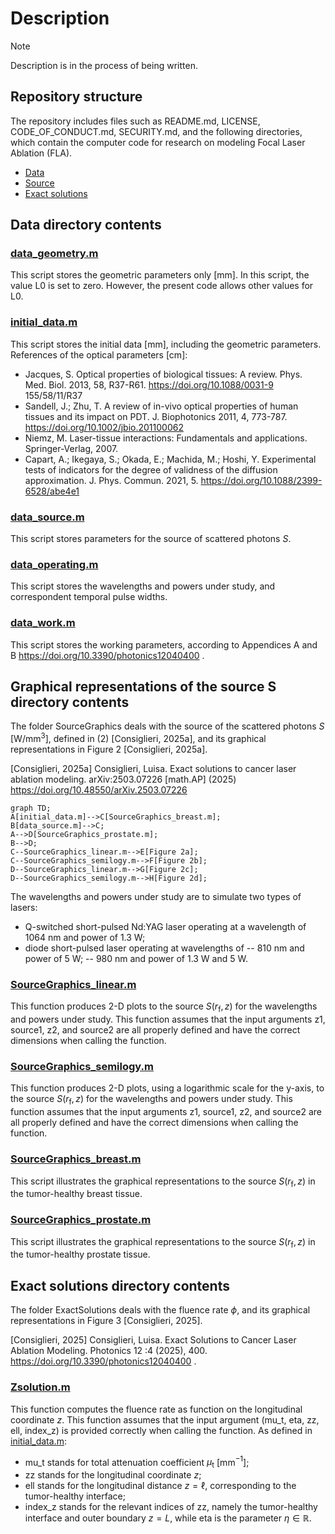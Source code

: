 # Description
> [!NOTE] 
> Description is in the process of being written.

## Repository structure
The repository includes files such as README.md, LICENSE, CODE_OF_CONDUCT.md, SECURITY.md,
and the following directories, which contain the computer code for research on modeling Focal Laser Ablation (FLA). 
* [Data](#data-directory-contents)
* [Source](#graphical-representations-of-the-source-s-directory-contents)
* [Exact solutions](#exact-solutions-directory-contents)

## Data directory contents

### [data_geometry.m](data/data_geometry.m)
This script stores the geometric parameters only [mm]. In this script, the value L0 is set to zero. However, the present code allows other values for L0.

### [initial_data.m](Data/initial_data.m)
This script stores the initial data [mm], including the geometric parameters. References of the optical parameters [cm]:

- Jacques, S. Optical properties of biological tissues: A review. Phys. Med. Biol. 2013, 58, R37-R61. https://doi.org/10.1088/0031-9 155/58/11/R37
- Sandell, J.; Zhu, T. A review of in-vivo optical properties of human tissues and its impact on PDT. J. Biophotonics 2011, 4, 773-787. https://doi.org/10.1002/jbio.201100062
- Niemz, M. Laser-tissue interactions: Fundamentals and applications. Springer-Verlag, 2007.
- Capart, A.; Ikegaya, S.; Okada, E.; Machida, M.; Hoshi, Y. Experimental tests of indicators for the degree of validness of the diffusion approximation. J. Phys. Commun. 2021, 5. https://doi.org/10.1088/2399-6528/abe4e1

### [data_source.m](Data/data_source.m)
This script stores parameters for the source of scattered photons $S$.

### [data_operating.m](Data/data_operating.m)
This script stores the wavelengths and powers under study, and correspondent temporal pulse widths.

### [data_work.m](Data/data_work.m)
This script stores the working parameters, according to Appendices A and B https://doi.org/10.3390/photonics12040400 .

## Graphical representations of the source S directory contents
The folder SourceGraphics deals with the source of the scattered photons $S$ [W/mm$^3$], defined in (2) [Consiglieri, 2025a], and its graphical representations in Figure 2 [Consiglieri, 2025a].

[Consiglieri, 2025a] Consiglieri, Luisa. Exact solutions to cancer laser ablation modeling. arXiv:2503.07226 [math.AP] (2025) https://doi.org/10.48550/arXiv.2503.07226

```mermaid
graph TD;
A[initial_data.m]-->C[SourceGraphics_breast.m];
B[data_source.m]-->C;
A-->D[SourceGraphics_prostate.m];
B-->D;
C--SourceGraphics_linear.m-->E[Figure 2a];
C--SourceGraphics_semilogy.m-->F[Figure 2b];
D--SourceGraphics_linear.m-->G[Figure 2c];
D--SourceGraphics_semilogy.m-->H[Figure 2d];
```

The wavelengths and powers under study are to simulate two types of lasers: 
* Q-switched short-pulsed Nd:YAG laser operating at a wavelength of 1064 nm and power of 1.3 W;
* diode short-pulsed laser operating at wavelengths of
-- 810 nm and power of 5 W;
-- 980 nm and power of 1.3 W and 5 W.


### [SourceGraphics_linear.m](SourceGraphicalRepresentations/SourceGraphics_linear.m)
This function produces 2-D plots to the source $S(r_\mathrm{f},z)$ for the wavelengths and powers under study. This function assumes that the input arguments z1, source1, z2, and source2 are all properly defined and have the correct dimensions when calling the function.

### [SourceGraphics_semilogy.m](SourceGraphicalRepresentations/SourceGraphics_semilogy.m)
This function produces 2-D plots, using a logarithmic scale for the y-axis, to the source $S(r_\mathrm{f},z)$ for the wavelengths and powers under study. This function assumes that the input arguments z1, source1, z2, and source2 are all properly defined and have the correct dimensions when calling the function.

### [SourceGraphics_breast.m](SourceGraphicalRepresentations/SourceGraphics_breast.m)
This script illustrates the graphical representations to the source $S(r_\mathrm{f},z)$ in the tumor-healthy breast tissue. 

### [SourceGraphics_prostate.m](SourceGraphicalRepresentations/SourceGraphics_prostate.m)
This script illustrates the graphical representations to the source $S(r_\mathrm{f},z)$ in the tumor-healthy prostate tissue.

## Exact solutions directory contents
The folder ExactSolutions deals with the fluence rate $\phi$, and its graphical representations in Figure 3 [Consiglieri, 2025].

[Consiglieri, 2025] Consiglieri, Luisa. Exact Solutions to Cancer Laser Ablation Modeling. Photonics 12 :4 (2025), 400. https://doi.org/10.3390/photonics12040400 .

### [Zsolution.m](ExactSolutions/Zsolution.m)
This function computes the fluence rate as function on the longitudinal coordinate $z$. This function assumes that the input argument (mu_t, eta, zz, ell, index_z) is provided correctly when calling the function. As defined in [initial_data.m](Data/initial_data.m):
* mu_t stands for total attenuation coefficient $\mu_\mathrm{t}$ [mm$^{-1}$];
* zz stands for the longitudinal coordinate $z$;
* ell stands for the longitudinal distance $z = \ell$, corresponding to the tumor-healthy interface;
* index_z stands for the relevant indices of zz, namely the tumor-healthy interface and outer boundary $z = L$,
while eta is the parameter $\eta\in\mathbb{R}$.
